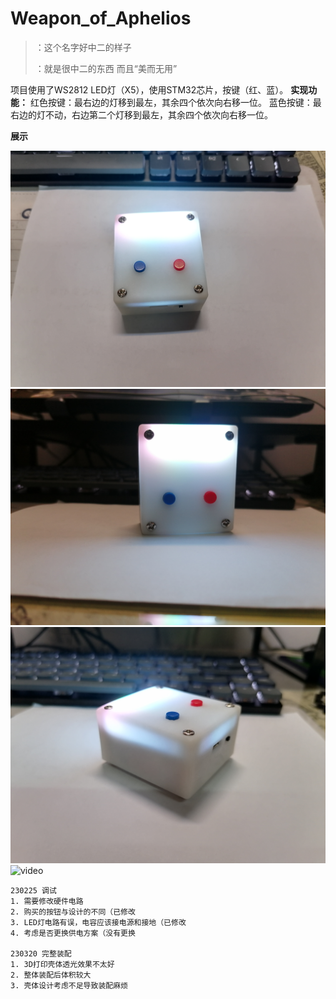 # Weapon_of_Aphelios

> ：这个名字好中二的样子
> 
> ：就是很中二的东西
> 而且“美而无用”

项目使用了WS2812 LED灯（X5），使用STM32芯片，按键（红、蓝）。
**实现功能：**
红色按键：最右边的灯移到最左，其余四个依次向右移一位。
蓝色按键：最右边的灯不动，右边第二个灯移到最左，其余四个依次向右移一位。

**展示**

![图1](/5.DISPLAY/pic1.jpg)
![图2](/5.DISPLAY/pic2.jpg)
![图3](/5.DISPLAY/pic3.jpg)
![video](/5.DISPLAY/video.gif)


```
230225 调试
1. 需要修改硬件电路
2. 购买的按钮与设计的不同（已修改
3. LED灯电路有误，电容应该接电源和接地（已修改
4. 考虑是否更换供电方案（没有更换

230320 完整装配
1. 3D打印壳体透光效果不太好
2. 整体装配后体积较大
3. 壳体设计考虑不足导致装配麻烦
```